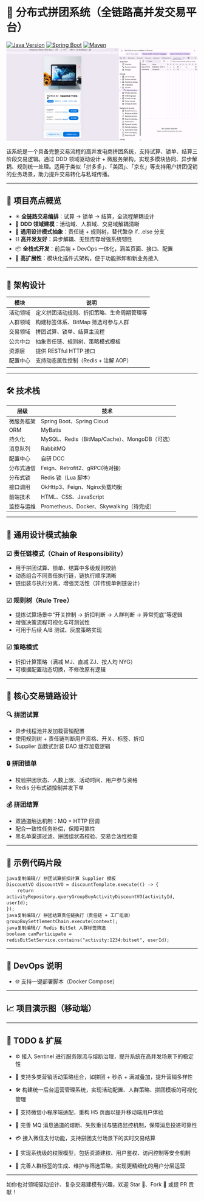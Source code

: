 # 🎯 分布式拼团系统（全链路高并发交易平台）

[![Java Version](https://img.shields.io/badge/Java-1.8+-blue.svg)](https://www.oracle.com/java/technologies/javase/javase8-archive-downloads.html)
[![Spring Boot](https://img.shields.io/badge/Spring%20Boot-2.7.x-green.svg)](https://spring.io/projects/spring-boot)
[![Maven](https://img.shields.io/badge/Maven-3.8+-orange.svg)](https://maven.apache.org/)
![show1.png](assist/show1.png)

该系统是一个具备完整交易流程的高并发电商拼团系统，支持试算、锁单、结算三阶段交易逻辑。通过 DDD 领域驱动设计 + 微服务架构，实现多模块协同、异步解耦、规则统一处理。适用于类似「拼多多」、「美团」、「京东」等支持用户拼团促销的业务场景，助力提升交易转化与私域传播。

------
## 🚀 项目亮点概览

- ✳ **全链路交易编排**：试算 → 锁单 → 结算，全流程解耦设计
- 🧠 **DDD 领域建模**：活动域、人群域、交易域解耦清晰
- 🧩 **通用设计模式抽象**：责任链 + 规则树，替代繁杂 if...else 分支
- ⛓ **高并发友好**：异步解耦、无锁库存增强系统韧性
- 📦 **全栈式开发**：前后端 + DevOps 一体化，涵盖页面、接口、配置
- 🧱 **高扩展性**：模块化插件式架构，便于功能拆卸和新业务接入

------

## 🧱 架构设计

| 模块     | 说明                                       |
| -------- | ------------------------------------------ |
| 活动领域 | 定义拼团活动规则、折扣策略、生命周期管理等 |
| 人群领域 | 构建标签体系、BitMap 筛选可参与人群        |
| 交易领域 | 拼团试算、锁单、结算主流程                 |
| 公共中台 | 抽象责任链、规则树、策略模式模板           |
| 资源层   | 提供 RESTful HTTP 接口                     |
| 配置中心 | 支持动态属性控制（Redis + 注解 AOP）       |
|          |                                            |



------

## 🛠 技术栈

| 层级       | 技术                                  |
| ---------- |-------------------------------------|
| 微服务框架 | Spring Boot、Spring Cloud            |
| ORM        | MyBatis                             |
| 持久化     | MySQL、Redis（BitMap/Cache）、MongoDB（可选） |
| 消息队列   | RabbitMQ                            |
| 配置中心   | 自研 DCC                              |
| 分布式通信 | Feign、Retrofit2、gRPC(待对接)           |
| 分布式锁   | Redis 锁（Lua 脚本）                     |
| 接口调用   | OkHttp3、Feign、Nginx负载均衡             |
| 前端技术   | HTML、CSS、JavaScript                 |
| 监控与运维 | Prometheus、Docker、Skywalking（待完成）   |



------

## 🧩 通用设计模式抽象

### ☑ 责任链模式（Chain of Responsibility）

- 用于拼团试算、锁单、结算中多级规则校验
- 动态组合不同责任执行链，链执行顺序清晰
- 链组装与执行分离，增强灵活性（非传统单例链设计）

### ☑ 规则树（Rule Tree）

- 提炼试算场景中“开关控制 → 折扣判断 → 人群判断 → 异常兜底”等逻辑
- 增强决策流程可视化与可测试性
- 可用于后续 A/B 测试、灰度策略实现

### ☑ 策略模式

- 折扣计算策略（满减 MJ、直减 ZJ、按人均 NYG）
- 可根据配置动态切换，不修改原有逻辑

------

## 🔁 核心交易链路设计

### 🔍 拼团试算

- 异步线程池并发加载营销配置
- 使用规则树 + 责任链判断用户资格、开关、标签、折扣
- Supplier 函数式封装 DAO 缓存加载逻辑

### 🔒 拼团锁单

- 校验拼团状态、人数上限、活动时间、用户参与资格
- Redis 分布式锁控制并发下单

### 💰 拼团结算

- 双通道触达机制：MQ + HTTP 回调
- 配合一致性任务补偿，保障可靠性
- 黑名单渠道过滤、拼团组状态校验、交易合法性检查

------

## 🧪 示例代码片段

```
java复制编辑// 拼团试算折扣计算 Supplier 模板
DiscountVO discountVO = discountTemplate.execute(() -> {
    return activityRepository.queryGroupBuyActivityDiscountVO(activityId, userId);
});
java复制编辑// 拼团结算责任链执行（责任链 + 工厂组装）
groupBuySettlementChain.execute(context);
java复制编辑// Redis BitSet 人群标签筛选
boolean canParticipate = redisBitSetService.contains("activity:1234:bitset", userId);
```

------

## 🧰 DevOps 说明

- 🌐 支持一键部署脚本（Docker Compose）



------

## 📈 项目演示图（移动端）





------

## 📌 TODO & 扩展

- ⚙️ 接入 Sentinel 进行服务限流与熔断治理，提升系统在高并发场景下的稳定性

- 🎯 支持多类营销活动策略组合，如拼团 + 秒杀 + 满减叠加，提升营销多样性

- 🛠 构建统一后台运营管理系统，实现活动配置、人群策略、拼团模板的可视化管理

- 📱 支持微信小程序端适配，重构 H5 页面以提升移动端用户体验

- 🔄 完善 MQ 消息通道的熔断、失败重试与链路监控机制，保障消息投递可靠性

- 💳 接入微信支付功能，支持拼团支付场景下的实时交易结算

- 🔐 实现系统级的权限模型，包括资源建权、用户鉴权、访问控制等安全机制

- 🧬 完善人群标签的生成、维护与筛选策略，实现更精细化的用户分层运营



------

如你也对领域驱动设计、复杂交易建模有兴趣，欢迎 Star 🌟、Fork 🍴 或提 PR 贡献！

